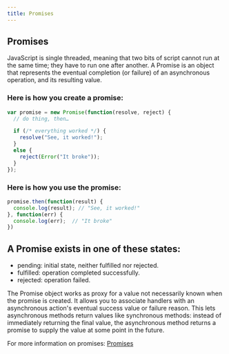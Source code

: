 ```yaml
---
title: Promises
---
```

## Promises
JavaScript is single threaded, meaning that two bits of script cannot run at the same time; they have to run one after another. A Promise is an object that represents the eventual completion (or failure) of an asynchronous operation, and its resulting value.

### Here is how you create a promise:
```javascript  
var promise = new Promise(function(resolve, reject) {
  // do thing, then…

  if (/* everything worked */) {
    resolve("See, it worked!");
  }
  else {
    reject(Error("It broke"));
  }
});
```
### Here is how you use the promise:
```javascript
promise.then(function(result) {
  console.log(result); // "See, it worked!"
}, function(err) {
  console.log(err);  // "It broke"
})
```

## A Promise exists in one of these states:

  - pending: initial state, neither fulfilled nor rejected.
  - fulfilled: operation completed successfully.
  - rejected: operation failed.

The Promise object works as proxy for a value not necessarily known when the promise is created. It allows you to associate handlers with an asynchronous action's eventual success value or failure reason. This lets asynchronous methods return values like synchronous methods: instead of immediately returning the final value, the asynchronous method returns a promise to supply the value at some point in the future.

For more information on promises: <a href='https://developer.mozilla.org/en-US/docs/Web/JavaScript/Reference/Global_Objects/Promise' target='_blank' rel='nofollow'>Promises</a>
